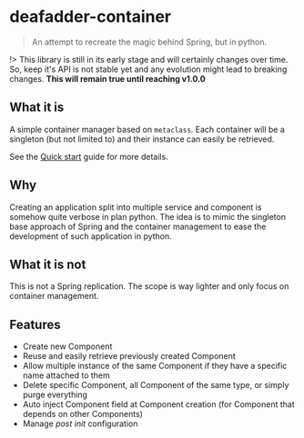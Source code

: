 # deafadder-container

> An attempt to recreate the magic behind Spring, but in python.

!> This library is still in its early stage and will certainly changes over time. So, keep it's API is not stable yet
and any evolution might lead to breaking changes. **This will remain true until reaching v1.0.0**

## What it is

A simple container manager based on `metaclass`. Each container will be a singleton (but not limited to) and their
instance can easily be retrieved.

See the [Quick start](GettingStarted/quickstart.md) guide for more details.

## Why

Creating an application split into multiple service and component is somehow quite verbose in plan python.
The idea is to mimic the singleton base approach of Spring and the container management to ease the development of such
application in python.

## What it is not

This is not a Spring replication. The scope is way lighter and only focus on container management.

## Features

- Create new Component
- Reuse and easily retrieve previously created Component
- Allow multiple instance of the same Component if they have a specific name attached to them
- Delete specific Component, all Component of the same type, or simply purge everything
- Auto inject Component field at Component creation (for Component that depends on other Components)
- Manage *post init* configuration
